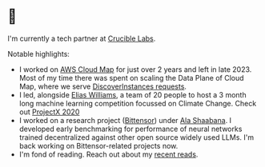 # 👋

I'm currently a tech partner at [Crucible Labs](https://cruciblelabs.com/).

Notable highlights:
- I worked on [AWS Cloud Map](https://aws.amazon.com/cloud-map/) for just over 2 years and left in late 2023. Most of my time there was spent on scaling the Data Plane of Cloud Map, where we serve [DiscoverInstances requests](https://docs.aws.amazon.com/cloud-map/latest/api/API_DiscoverInstances.html).
- I led, alongside [Elias Williams](https://www.linkedin.com/in/elias-williams/), a team of 20 people to host a 3 month long machine learning competition focussed on Climate Change. Check out [ProjectX 2020](https://www.projectx2020.com/)
- I worked on a research project ([Bittensor](https://opentensor.github.io/)) under [Ala Shaabana](https://github.com/shibshib). I developed early benchmarking for performance of neural networks trained decentralized against other open source widely used LLMs. I'm back working on Bittensor-related projects now.
- I'm fond of reading. Reach out about my [recent reads](https://www.goodreads.com/user/show/158036743-shardul-bansal). 
